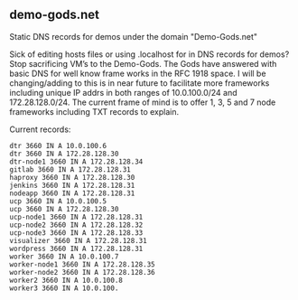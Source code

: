 ## demo-gods.net
Static DNS records for demos under the domain "Demo-Gods.net"


Sick of editing hosts files or using .localhost for in DNS records for demos?  Stop sacrificing VM’s to the Demo-Gods.   The Gods have answered with basic DNS for well know frame works in the RFC 1918 space.  I will be changing/adding to this is in near future to facilitate more frameworks including unique IP addrs in both ranges of 10.0.100.0/24 and 172.28.128.0/24.  The current frame of mind is to offer 1, 3, 5 and 7 node frameworks including TXT records to explain. 

Current records:  

	dtr 3660 IN A 10.0.100.6
	dtr 3660 IN A 172.28.128.30
	dtr-node1 3660 IN A 172.28.128.34
	gitlab 3660 IN A 172.28.128.31
	haproxy 3660 IN A 172.28.128.30
	jenkins 3660 IN A 172.28.128.31
	nodeapp 3660 IN A 172.28.128.31
	ucp 3660 IN A 10.0.100.5
	ucp 3660 IN A 172.28.128.30
	ucp-node1 3660 IN A 172.28.128.31
	ucp-node2 3660 IN A 172.28.128.32
	ucp-node3 3660 IN A 172.28.128.33
	visualizer 3660 IN A 172.28.128.31
	wordpress 3660 IN A 172.28.128.31
	worker 3660 IN A 10.0.100.7
	worker-node1 3660 IN A 172.28.128.35
	worker-node2 3660 IN A 172.28.128.36
	worker2 3660 IN A 10.0.100.8
	worker3 3660 IN A 10.0.100.
